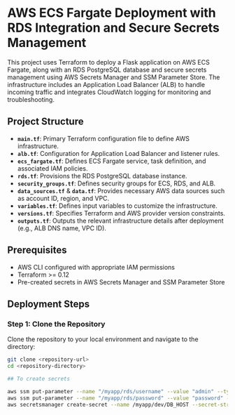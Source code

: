 # AWS ECS Fargate Deployment with RDS Integration and Secure Secrets Management

This project uses Terraform to deploy a Flask application on AWS ECS Fargate, along with an RDS PostgreSQL database and secure secrets management using AWS Secrets Manager and SSM Parameter Store. The infrastructure includes an Application Load Balancer (ALB) to handle incoming traffic and integrates CloudWatch logging for monitoring and troubleshooting.

## Project Structure

- **`main.tf`**: Primary Terraform configuration file to define AWS infrastructure.
- **`alb.tf`**: Configuration for Application Load Balancer and listener rules.
- **`ecs_fargate.tf`**: Defines ECS Fargate service, task definition, and associated IAM policies.
- **`rds.tf`**: Provisions the RDS PostgreSQL database instance.
- **`security_groups.tf`**: Defines security groups for ECS, RDS, and ALB.
- **`data_sources.tf`** & **`data.tf`**: Provides necessary AWS data sources such as account ID, region, and VPC.
- **`variables.tf`**: Defines input variables to customize the infrastructure.
- **`versions.tf`**: Specifies Terraform and AWS provider version constraints.
- **`outputs.tf`**: Outputs the relevant infrastructure details after deployment (e.g., ALB DNS name, VPC ID).

## Prerequisites

- AWS CLI configured with appropriate IAM permissions
- Terraform >= 0.12
- Pre-created secrets in AWS Secrets Manager and SSM Parameter Store

## Deployment Steps

### Step 1: Clone the Repository
Clone the repository to your local environment and navigate to the directory:

```bash
git clone <repository-url>
cd <repository-directory>

## To create secrets

aws ssm put-parameter --name "/myapp/rds/username" --value "admin" --type "String"
aws ssm put-parameter --name "/myapp/rds/password" --value "password" --type "SecureString"
aws secretsmanager create-secret --name /myapp/dev/DB_HOST --secret-string "mydb-host-url"


